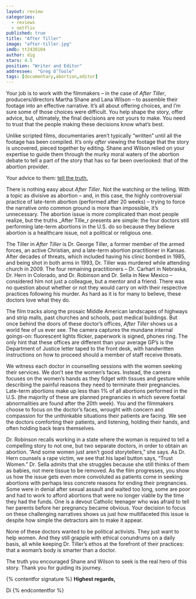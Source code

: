 ```yaml
---
layout: review
categories: 
  - reviews
  - netflix
published: true
title: "After Tiller"
image: "after-tiller.jpg"
imdb: tt2430104
author: dig
stars: 4.5
position: "Writer and Editor"
addressee:  "Greg O’Toole"
tags: [documentary,abortion,editor]
---
```

Your job is to work with the filmmakers – in the case of _After Tiller_, producers/directors Martha Shane and Lana Wilson – to assemble their footage into an effective narrative. It’s all about offering choices, and I’m sure some of those choices were difficult. You help shape the story, offer advice, but, ultimately, the final decisions are not yours to make. You need to trust that the people making these decisions know what’s best. 

Unlike scripted films, documentaries aren’t typically “written” until all the footage has been compiled. It’s only _after_ viewing the footage that the story is uncovered, pieced together by editing. Shane and Wilson relied on your expertise to guide them through the murky moral waters of the abortion debate to tell a part of the story that has so far been overlooked: that of the abortion provider. 

Your advice to them: [tell the truth.](http://video.pbs.org/video/2365315295/) 

There is nothing easy about _After Tiller_. Not the watching _or_ the telling. With a topic as divisive as abortion – and, in this case, the highly controversial practice of late-term abortion (performed after 20 weeks) – trying to force the narrative onto common ground is more than impossible, it’s unnecessary. The abortion issue is more complicated than most people realize, but the truths _After Tille_r presents are simple: the four doctors still performing late-term abortions in the U.S. do so because they believe abortion is a healthcare issue, not a political or religious one. 

The Tiller in _After Tiller_ is Dr. George Tiller, a former member of the armed forces, an active Christian, and a late-term abortion practitioner in Kansas. After decades of threats, which included having his clinic bombed in 1985, and being shot in both arms in 1993, Dr. Tiller was murdered while attending church in 2009. The four remaining practitioners – Dr. Carhart in Nebraska, Dr. Hern in Colorado, and Dr. Robinson and Dr. Sella in New Mexico – considered him not just a colleague, but a mentor and a friend. There was no question about whether or not they would carry on with their respective practices following his murder. As hard as it is for many to believe, these doctors love what they do.

The film tracks along the prosaic Middle American landscapes of highways and strip malls, past churches and schools, past medical buildings. But once behind the doors of these doctor’s offices, _After Tiller_ shows us a world few of us ever see. The camera captures the mundane internal goings-on: fluorescent lights flicker, paperwork is signed, phones ring. The only hint that these offices are different than your average GP’s is the Department of Justice letter taped to the front desk, with handwritten instructions on how to proceed should a member of staff receive threats. 

We witness each doctor in counselling sessions with the women seeking their services. We don’t see the women’s faces. Instead, the camera focuses on the women’s hands as they fidget with tissues and gesture while describing the painful reasons they need to terminate their pregnancies. Late-term abortions make up less than 1% of all abortions performed in the U.S. (the majority of these are planned pregnancies in which severe foetal abnormalities are found after the 20th week). You and the filmmakers choose to focus on the doctor’s faces, wrought with concern and compassion for the unthinkable situations their patients are facing. We see the doctors comforting their patients, and listening, holding their hands, and often holding back tears themselves. 


Dr. Robinson recalls working in a state where the woman is required to tell a compelling story to not one, but two separate doctors, in order to obtain an abortion. “And some women just aren’t good storytellers,” she says. As Dr. Hern counsels a rape victim, we see that his lapel button says, “Trust Women.” Dr. Sella admits that she struggles because she still thinks of them as babies, not mere tissue to be removed. As the film progresses, you show us how the issue gets even more convoluted as patients come in seeking abortions with perhaps less concrete reasons for ending their pregnancies. Some were in denial after sexual assault and waited too long, some are poor and had to work to afford abortions that were no longer viable by the time they had the funds. One is a devout Catholic teenager who was afraid to tell her parents before her pregnancy became obvious. Your decision to focus on these challenging narratives shows us just how multifaceted this issue is despite how simple the detractors aim to make it appear. 

None of these doctors wanted to be political activists. They just want to help women. And they still grapple with ethical conundrums on a daily basis, all while keeping Dr. Tiller’s ethos at the forefront of their practices: that a woman’s body is smarter than a doctor. 

The truth you encouraged Shane and Wilson to seek is the real hero of this story. Thank you for guiding its journey. 

{% contentfor signature %}
**Highest regards,**

Di
{% endcontentfor %}